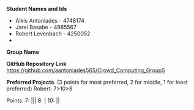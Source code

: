 **Student Names and Ids**
* Alkis Antoniades - 4748174
* Jarei Basabe - 4985567
* Robert Levenbach - 4250052 
*

**Group Name** 


**GitHub Repository Link**
https://github.com/aantoniades565/Crowd_Computing_Group5


**Preferred Projects**. (3 points for most preferred, 2 for middle, 1 for least preferred) 
Robert: 7>10>8

Points:
7: |||
8: |
10: ||
